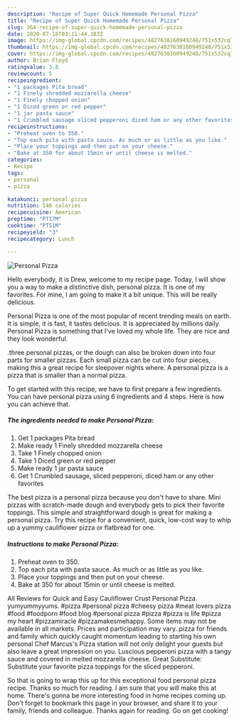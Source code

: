 ```yaml
---
description: "Recipe of Super Quick Homemade Personal Pizza"
title: "Recipe of Super Quick Homemade Personal Pizza"
slug: 364-recipe-of-super-quick-homemade-personal-pizza
date: 2020-07-16T03:11:44.383Z
image: https://img-global.cpcdn.com/recipes/4827638160949248/751x532cq70/personal-pizza-recipe-main-photo.jpg
thumbnail: https://img-global.cpcdn.com/recipes/4827638160949248/751x532cq70/personal-pizza-recipe-main-photo.jpg
cover: https://img-global.cpcdn.com/recipes/4827638160949248/751x532cq70/personal-pizza-recipe-main-photo.jpg
author: Brian Floyd
ratingvalue: 3.8
reviewcount: 5
recipeingredient:
- "1 packages Pita bread"
- "1 Finely shredded mozzarella cheese"
- "1 Finely chopped onion"
- "1 Diced green or red pepper"
- "1 jar pasta sauce"
- "1 Crumbled sausage sliced pepperoni diced ham or any other favorites"
recipeinstructions:
- "Preheat oven to 350."
- "Top each pita with pasta sauce. As much or as little as you like."
- "Place your toppings and then put on your cheese."
- "Bake at 350 for about 15min or until cheese is melted."
categories:
- Recipe
tags:
- personal
- pizza

katakunci: personal pizza 
nutrition: 148 calories
recipecuisine: American
preptime: "PT17M"
cooktime: "PT51M"
recipeyield: "3"
recipecategory: Lunch

---
```



![Personal Pizza](https://img-global.cpcdn.com/recipes/4827638160949248/751x532cq70/personal-pizza-recipe-main-photo.jpg)

Hello everybody, it is Drew, welcome to my recipe page. Today, I will show you a way to make a distinctive dish, personal pizza. It is one of my favorites. For mine, I am going to make it a bit unique. This will be really delicious.

Personal Pizza is one of the most popular of recent trending meals on earth. It is simple, it is fast, it tastes delicious. It is appreciated by millions daily. Personal Pizza is something that I've loved my whole life. They are nice and they look wonderful.

.three personal pizzas, or the dough can also be broken down into four parts for smaller pizzas. Each small pizza can be cut into four pieces, making this a great recipe for sleepover nights where. A personal pizza is a pizza that is smaller than a normal pizza.


To get started with this recipe, we have to first prepare a few ingredients. You can have personal pizza using 6 ingredients and 4 steps. Here is how you can achieve that.

<!--inarticleads1-->

##### The ingredients needed to make Personal Pizza:

1. Get 1 packages Pita bread
1. Make ready 1 Finely shredded mozzarella cheese
1. Take 1 Finely chopped onion
1. Take 1 Diced green or red pepper
1. Make ready 1 jar pasta sauce
1. Get 1 Crumbled sausage, sliced pepperoni, diced ham or any other favorites


The best pizza is a personal pizza because you don&#39;t have to share. Mini pizzas with scratch-made dough and everybody gets to pick their favorite toppings. This simple and straightforward dough is great for making a personal pizza. Try this recipe for a convenient, quick, low-cost way to whip up a yummy cauliflower pizza or flatbread for one. 

<!--inarticleads2-->

##### Instructions to make Personal Pizza:

1. Preheat oven to 350.
1. Top each pita with pasta sauce. As much or as little as you like.
1. Place your toppings and then put on your cheese.
1. Bake at 350 for about 15min or until cheese is melted.


All Reviews for Quick and Easy Cauliflower Crust Personal Pizza. yumyummyyums. #pizza #personal pizza #cheesy pizza #meat lovers pizza #food #foodporn #food blog #personal pizza #pizza #pizza is life #pizza my heart #pizzamiracle #pizzamakesmehappy. Some items may not be available in all markets. Prices and participation may vary..pizza for friends and family which quickly caught momentum leading to starting his own personal Chef Marcus&#39;s Pizza station will not only delight your guests but also leave a great impression on you. Luscious pepperoni pizza with a tangy sauce and covered in melted mozzarella cheese. Great Substitute: Substitute your favorite pizza toppings for the sliced pepperoni. 

So that is going to wrap this up for this exceptional food personal pizza recipe. Thanks so much for reading. I am sure that you will make this at home. There's gonna be more interesting food in home recipes coming up. Don't forget to bookmark this page in your browser, and share it to your family, friends and colleague. Thanks again for reading. Go on get cooking!
